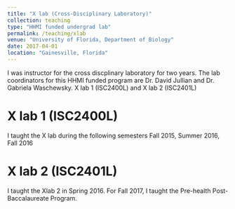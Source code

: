 ```yaml
---
title: "X lab (Cross-Disciplinary Laboratory)"
collection: teaching
type: "HHMI funded undergrad lab"
permalink: /teaching/xlab
venue: "University of Florida, Department of Biology"
date: 2017-04-01
location: "Gainesville, Florida"
---
```


I was instructor for the cross discplinary laboratory for two years. The lab coordinators for this HHMI funded program are Dr. David Jullian and Dr. Gabriela Waschewsky.
X lab 1 (ISC2400L) and X lab 2 (ISC2401L)


X lab 1 (ISC2400L)
======
I taught the X lab during the following semesters Fall 2015, Summer 2016, Fall 2016


X lab 2 (ISC2401L)
======
I taught the Xlab 2 in Spring 2016. For Fall 2017, I taught the Pre-health Post-Baccalaureate Program.
